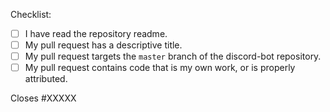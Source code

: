 Checklist:

<!-- Ensure you have completed the steps in this checklist, and put an x in each of the boxes: [x]. Failure to do so will delay the review of your pull request.-->

- [ ] I have read the repository readme.
- [ ] My pull request has a descriptive title.
- [ ] My pull request targets the `master` branch of the discord-bot repository.
- [ ] My pull request contains code that is my own work, or is properly attributed.

<!--Does this close a GitHub Issue? If so, replace the XXXXX below with the issue number. Otherwise, delete that line.-->

Closes #XXXXX

<!-- Any additional information you have?-->
